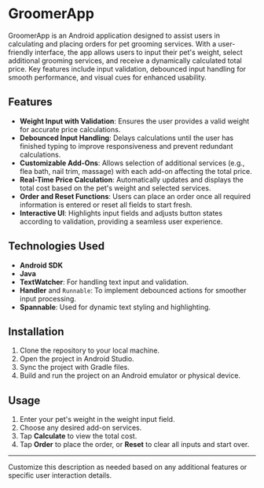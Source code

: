 # GroomerApp

GroomerApp is an Android application designed to assist users in calculating and placing orders for pet grooming services. With a user-friendly interface, the app allows users to input their pet's weight, select additional grooming services, and receive a dynamically calculated total price. Key features include input validation, debounced input handling for smooth performance, and visual cues for enhanced usability.

## Features

- **Weight Input with Validation**: Ensures the user provides a valid weight for accurate price calculations.
- **Debounced Input Handling**: Delays calculations until the user has finished typing to improve responsiveness and prevent redundant calculations.
- **Customizable Add-Ons**: Allows selection of additional services (e.g., flea bath, nail trim, massage) with each add-on affecting the total price.
- **Real-Time Price Calculation**: Automatically updates and displays the total cost based on the pet's weight and selected services.
- **Order and Reset Functions**: Users can place an order once all required information is entered or reset all fields to start fresh.
- **Interactive UI**: Highlights input fields and adjusts button states according to validation, providing a seamless user experience.

## Technologies Used

- **Android SDK**
- **Java**
- **TextWatcher**: For handling text input and validation.
- **Handler** and `Runnable`: To implement debounced actions for smoother input processing.
- **Spannable**: Used for dynamic text styling and highlighting.

## Installation

1. Clone the repository to your local machine.
2. Open the project in Android Studio.
3. Sync the project with Gradle files.
4. Build and run the project on an Android emulator or physical device.

## Usage

1. Enter your pet's weight in the weight input field.
2. Choose any desired add-on services.
3. Tap **Calculate** to view the total cost.
4. Tap **Order** to place the order, or **Reset** to clear all inputs and start over.

---

Customize this description as needed based on any additional features or specific user interaction details.
